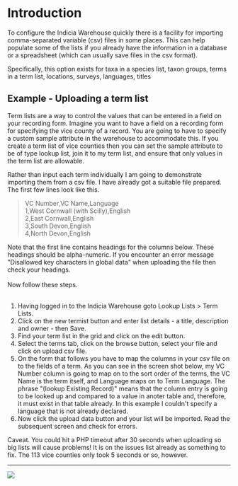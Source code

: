 # Introduction #

To configure the Indicia Warehouse quickly there is a facility for importing comma-separated variable (csv) files in some places. This can help populate some of the lists if you already have the information in a database or a spreadsheet (which can usually save files in the csv format).

Specifically, this option exists for taxa in a species list, taxon groups, terms in a term list, locations, surveys, languages, titles


## Example - Uploading a term list ##

Term lists are a way to control the values that can be entered in a field on your recording form. Imagine you want to have a field on a recording form for specifying the vice county of a record. You are going to have to specify a custom sample attribute in the warehouse to accommodate this. If you create a term list of vice counties then you can set the sample attribute to be of type lookup list, join it to my term list, and ensure that only values in the term list are allowable.

Rather than input each term individually I am going to demonstrate importing them from a csv file. I have already got a suitable file prepared. The first few lines look like this.

> VC Number,VC Name,Language<br>1,West Cornwall (with Scilly),English<br>2,East Cornwall,English<br>3,South Devon,English<br>4,North Devon,English</li></ul>

Note that the first line contains headings for the columns below. These headings should be alpha-numeric. If you encounter an error message "Disallowed key characters in global data" when uploading the file then check your headings.<br>
<br>
Now follow these steps.<br>
<br>
<ol><li>Having logged in to the Indicia Warehouse goto Lookup Lists > Term Lists.<br>
</li><li>Click on the new termist button and enter list details - a title, description and owner - then Save.<br>
</li><li>Find your term list in the grid and click on the edit button.<br>
</li><li>Select the terms tab, click on the browse button, select your file and click on upload csv file.<br>
</li><li>On the form that follows you have to map the columns in your csv file on to the fields of a term. As you can see in the screen shot below, my VC Number column is going to map on to the sort order of the terms, the VC Name is the term itself, and Language maps on to Term Language. The phrase "(lookup Existing Record)" means that the column entry is going to be looked up and compared to a value in anoter table and, therefore, it must exist in that table already. In this example I couldn't specify a language that is not already declared.<br>
</li><li>Now click the upload data button and your list will be imported. Read the subsequent screen and check for errors.</li></ol>

Caveat. You could hit a PHP timeout after 30 seconds when uploading so big lists will cause problems! It is on the issues list already as something to fix. The 113 vice counties only took 5 seconds or so, however.<br>
<hr />
<img src='http://indicia.googlecode.com/svn/wiki/import_terms.png' />